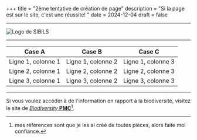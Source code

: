 +++
title = "2ème tentative de création de page"
description = "Si la page est sur le site, c'est une réussite! "
date = 2024-12-04
draft = false

******

![Logo de SIBILS](https://biodiversitypmc.sibils.org/img/logo_banner.7ff68d4d.png "Logo de SIBILS")


******
| Case A 	| Case B	| Case C	|
|---------------|---------------|---------------|
|Ligne 1, colonne 1 | Ligne 1, colonne 2 | Ligne 1, colonne 3 |
|Ligne 2, colonne 1 | Ligne 2, colonne 2 | Ligne 2, colonne 3 |
|Ligne 3, colonne 1 | Ligne 3, colonne 2 | Ligne 3, colonne 3 |

******

Si vous voulez accéder à de l'information en rapport à la biodiversité, visitez le site de [*Biodiversity* **PMC**](https://biodiversitypmc.sibils.org/)[^1].

[^1]: mes références sont que je les ai créé de toutes pièces, alors faite moi confiance.